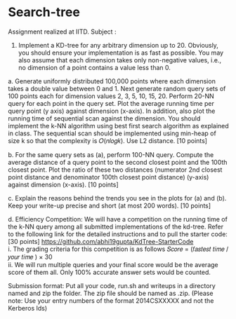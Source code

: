 # Search-tree

Assignment realized at IITD.
Subject :

1. Implement a KD-tree for any arbitrary dimension up to 20. Obviously, you should ensure your
implementation is as fast as possible. You may also assume that each dimension takes only
non-negative values, i.e., no dimension of a point contains a value less than 0.

a. Generate uniformly distributed 100,000 points where each dimension takes a double
value between 0 and 1. Next generate random query sets of 100 points each for
dimension values 2, 3, 5, 10, 15, 20. Perform 20-NN query for each point in the query
set. Plot the average running time per query point (y axis) against dimension (x-axis). In
addition, also plot the running time of sequential scan against the dimension. You
should implement the k-NN algorithm using best first search algorithm as explained in
class. The sequential scan should be implemented using min-heap of size k so that the
complexity is 𝑂(𝑛𝑙𝑜𝑔𝑘). Use L2 distance. [10 points]

b. For the same query sets as (a), perform 100-NN query. Compute the average distance of
a query point to the second closest point and the 100th closest point. Plot the ratio of
these two distances (numerator 2nd closest point distance and denominator 100th
closest point distance) (y-axis) against dimension (x-axis). [10 points]

c. Explain the reasons behind the trends you see in the plots for (a) and (b). Keep your
write-up precise and short (at most 200 words). [10 points]

d. Efficiency Competition: We will have a competition on the running time of the k-NN
query among all submitted implementations of the kd-tree. Refer to the following link
for the detailed instructions and to pull the starter code: [30 points]
https://github.com/abhi19gupta/KdTree-StarterCode  
i. The grading criteria for this competition is as follows
𝑆𝑐𝑜𝑟𝑒 = (𝑓𝑎𝑠𝑡𝑒𝑠𝑡 𝑡𝑖𝑚𝑒 / 𝑦𝑜𝑢𝑟 𝑡𝑖𝑚𝑒 ) × 30  
ii. We will run multiple queries and your final score would be the average score of
them all. Only 100% accurate answer sets would be counted.


Submission format:
Put all your code, run.sh and writeups in a directory named <entry no.1>_<entry no.2>_<entry no.3>
and zip the folder. The zip file should be named as <entry no.1>_<entry no.2>_<entry no.3>.zip. (Please
note: Use your entry numbers of the format 2014CSXXXXX and not the Kerberos Ids)
